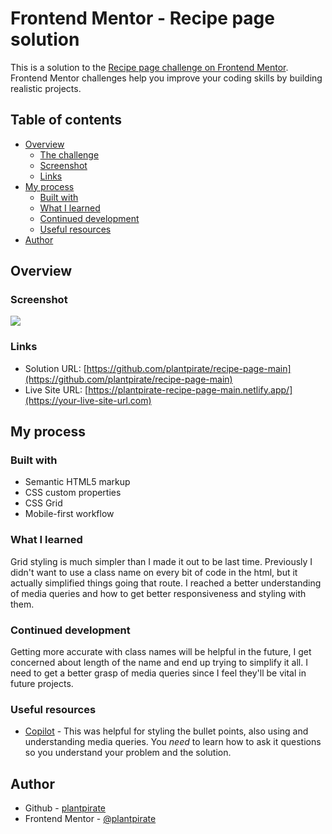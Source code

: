 # Frontend Mentor - Recipe page solution

This is a solution to the [Recipe page challenge on Frontend Mentor](https://www.frontendmentor.io/challenges/recipe-page-KiTsR8QQKm). Frontend Mentor challenges help you improve your coding skills by building realistic projects. 

## Table of contents

- [Overview](#overview)
  - [The challenge](#the-challenge)
  - [Screenshot](#screenshot)
  - [Links](#links)
- [My process](#my-process)
  - [Built with](#built-with)
  - [What I learned](#what-i-learned)
  - [Continued development](#continued-development)
  - [Useful resources](#useful-resources)
- [Author](#author)


## Overview

### Screenshot

![](./screenshot.jpg)


### Links

- Solution URL: [https://github.com/plantpirate/recipe-page-main](https://github.com/plantpirate/recipe-page-main)
- Live Site URL: [https://plantpirate-recipe-page-main.netlify.app/](https://your-live-site-url.com)

## My process

### Built with

- Semantic HTML5 markup
- CSS custom properties
- CSS Grid
- Mobile-first workflow

### What I learned
Grid styling is much simpler than I made it out to be last time. 
Previously I didn't want to use a class name on every bit of code in the html, but it actually simplified things going that route. 
I reached a better understanding of media queries and how to get better responsiveness and styling with them. 

### Continued development

Getting more accurate with class names will be helpful in the future, I get concerned about length of the name and end up trying to simplify it all. 
I need to get a better grasp of media queries since I feel they'll be vital in future projects. 

### Useful resources

- [Copilot](https://copilot.microsoft.com/) - This was helpful for styling the bullet points, also using and understanding media queries. You *need* to learn how to ask it questions so you understand your problem and the solution.


## Author

- Github - [plantpirate](https://github.com/plantpirate)
- Frontend Mentor - [@plantpirate](https://www.frontendmentor.io/profile/plantpirate)
